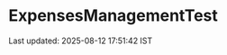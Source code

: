 # ExpensesManagementTest
























































































































































Last updated: 2025-08-12 17:51:42 IST

